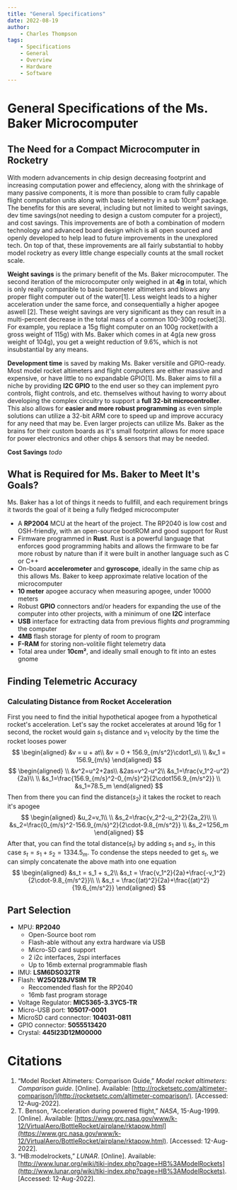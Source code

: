 ```yaml
---
title: "General Specifications"
date: 2022-08-19
author:
    - Charles Thompson
tags:
    - Specifications
    - General
    - Overview
    - Hardware
    - Software
---
```

# General Specifications of the Ms. Baker Microcomputer
## The Need for a Compact Microcomputer in Rocketry

With modern advancements in chip design decreasing footprint and increasing computation power and effeciency, along with the shrinkage of many passive components, it is more than possible to cram fully capable flight computation units along with basic telemetry in a sub 10cm² package. The benefits for this are several, including but not limited to weight savings, dev time savings(not needing to design a custom computer for a project), and cost savings. This improvements are of both a combination of modern technology and advanced board design which is all open sourced and openly developed to help lead to future improvements in the unexplored tech. On top of that, these improvements are all fairly substantial to hobby model rocketry as every little change especially counts at the small rocket scale.

**Weight savings** is the primary benefit of the Ms. Baker microcomputer. The second iteration of the microcomputer only weighed in at **4g** in total, which is only really comparible to basic barometer altimeters and blows any proper flight computer out of the water[1]. Less weight leads to a higher acceleration under the same force, and consequentially a higher apogee aswell [2]. These weight savings are very significant as they can result in a multi-percent decrease in the total mass of a common 100-300g rocket[3]. For example, you replace a 15g flight computer on an 100g rocket(with a gross weight of 115g) with Ms. Baker which comes in at 4g(a new gross weight of 104g), you get a weight reduction of 9.6%, which is not insubstantial by any means.

**Development time** is saved by making Ms. Baker versitile and GPIO-ready. Most model rocket altimeters and flight computers are either massive and expensive, or have little to no expandable GPIO[1]. Ms. Baker aims to fill a niche by providing **I2C GPIO** to the end user so they can implement pyro controls, flight controls, and etc. themselves without having to worry about developing the complex circuitry to support a **full 32-bit microcontroller**. This also allows for **easier and more robust programming** as even simple solutions can utilize a 32-bit ARM core to speed up and improve accuracy for any need that may be. Even larger projects can utilize Ms. Baker as the brains for their custom boards as it's small footprint allows for more space for power electronics and other chips & sensors that may be needed.

**Cost Savings** *todo*

## What is Required for Ms. Baker to Meet It's Goals?

Ms. Baker has a lot of things it needs to fullfill, and each requirement brings it twords the goal of it being a fully fledged microcomputer

 * A **RP2004** MCU at the heart of the project. The RP2040 is low cost and OSH-friendly, with an open-source bootROM and good support for Rust
 * Firmware programmed in **Rust**. Rust is a powerful language that enforces good programming habits and allows the firmware to be far more robust by nature than if it were built in another language such as C or C++
 * On-board **accelerometer** and **gyroscope**, ideally in the same chip as this allows Ms. Baker to keep approximate relative location of the microcomputer
 * **10 meter** apogee accuracy when measuring apogee, under 10000 meters
 * Robust **GPIO** connectors and/or headers for expanding the use of the computer into other projects, with a minimum of one **I2C** interface
 * **USB** interface for extracting data from previous flights *and* programming the computer
 * **4MB** flash storage for plenty of room to program
 * **F-RAM** for storing non-volitile flight telemetry data
 * Total area under **10cm²**, and ideally small enough to fit into an estes gnome

## Finding Telemetric Accuracy
### Calculating Distance from Rocket Acceleration

First you need to find the initial hypothetical apogee from a hypothetical rocket's acceleration. Let's say the rocket accelerates at around 16g for 1 second, the rocket would gain $s_1$ distance and $v_1$ velocity by the time the rocket looses power
  $$
  \begin{aligned}
  &v = u + at\\
  &v = 0 + 156.9_{m/s^2}\cdot1_s\\
  \\
  &v_1 = 156.9_{m/s}
  \end{aligned}
 $$
$$
\begin{aligned}
\\
&v^2=u^2+2as\\
&2as=v^2-u^2\\
&s_1=\frac{v_1^2-u^2}{2a}\\
\\
&s_1=\frac{156.9_{m/s}^2-0_{m/s}^2}{2\cdot156.9_{m/s^2}}
\\
&s_1=78.5_m
\end{aligned}
$$
Then from there you can find the distance($s_2$) it takes the rocket to reach it's apogee
$$
\begin{aligned}
&u_2=v_1\\
\\
&s_2=\frac{v_2^2-u_2^2}{2a_2}\\
\\
&s_2=\frac{0_{m/s}^2-156.9_{m/s}^2}{2\cdot-9.8_{m/s^2}}
\\
&s_2=1256_m
\end{aligned}
$$
After that, you can find the total distance($s_t$) by adding $s_1$ and $s_2$, in this case $s_t=s_1+s_2=1334.5_m$. To condense the steps needed to get $s_t$, we can simply concatenate the above math into one equation
$$
\begin{aligned}
&s_t = s_1 + s_2\\
&s_t = \frac{v_1^2}{2a}+\frac{-v_1^2}{2\cdot-9.8_{m/s^2}}\\
\\
&s_t = \frac{(at)^2}{2a}+\frac{(at)^2}{19.6_{m/s^2}}
\end{aligned}
$$

## Part Selection

 * MPU: **RP2040**
     * Open-Source boot rom
     * Flash-able without any extra hardware via USB
     * Micro-SD card support
     * 2 i2c interfaces, 2spi interfaces
     * Up to 16mb external programmable flash
 * IMU: **LSM6DSO32TR**
 * Flash: **W25Q128JVSIM TR**
     * Reccomended flash for the RP2040
     * 16mb fast program storage
 * Voltage Regulator: **MIC5365-3.3YC5-TR**
 * Micro-USB port: **105017-0001**
 * MicroSD card connector: **104031-0811**
 * GPIO connector: **5055513420**
 * Crystal: **445I23D12M00000**

# Citations

 1. “Model Rocket Altimeters: Comparison Guide,” *Model rocket altimeters: Comparison guide*. \[Online\]. Available: [http://rocketsetc.com/altimeter-comparison/](http://rocketsetc.com/altimeter-comparison/). \[Accessed: 12-Aug-2022\].
 2. T. Benson, “Acceleration during powered flight,” *NASA*, 15-Aug-1999. \[Online\]. Available: [https://www.grc.nasa.gov/www/k-12/VirtualAero/BottleRocket/airplane/rktapow.html](https://www.grc.nasa.gov/www/k-12/VirtualAero/BottleRocket/airplane/rktapow.html). \[Accessed: 12-Aug-2022\].
 3. “HB:modelrockets,” *LUNAR*. \[Online\]. Available: [http://www.lunar.org/wiki/tiki-index.php?page=HB%3AModelRockets](http://www.lunar.org/wiki/tiki-index.php?page=HB%3AModelRockets). \[Accessed: 12-Aug-2022\].